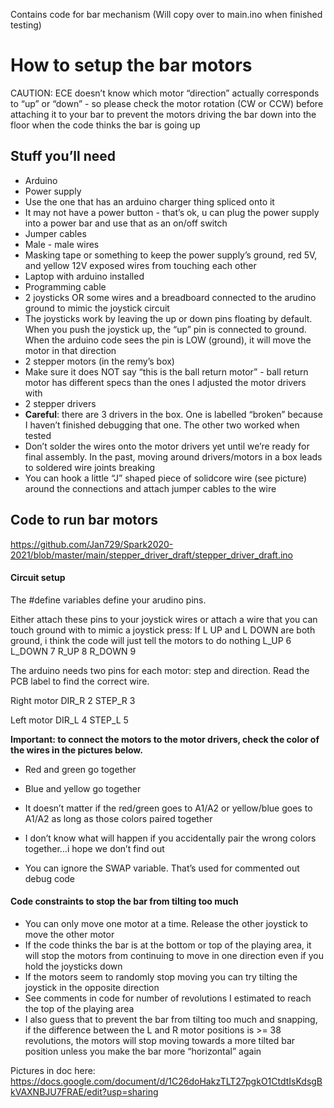 Contains code for bar mechanism
(Will copy over to main.ino when finished testing)

# How to setup the bar motors

CAUTION: ECE doesn’t know which motor “direction” actually corresponds to “up” or “down” - so please check the motor rotation (CW or CCW) before attaching it to your bar to prevent the motors driving the bar down into the floor when the code thinks the bar is going up

## Stuff you’ll need

- Arduino
- Power supply
- Use the one that has an arduino charger thing spliced onto it
- It may not have a power button - that’s ok, u can plug the power supply into a power bar and use that as an on/off switch
- Jumper cables
- Male - male wires
- Masking tape or something to keep the power supply’s ground, red 5V, and yellow 12V exposed wires from touching each other
- Laptop with arduino installed
- Programming cable
- 2 joysticks OR some wires and a breadboard connected to the arudino ground to mimic the joystick circuit
- The joysticks work by leaving the up or down pins floating by default. When you push the joystick up, the “up” pin is connected to ground. When the arduino code sees the pin is LOW (ground), it will move the motor in that direction
- 2 stepper motors (in the remy’s box)
- Make sure it does NOT say “this is the ball return motor” - ball return motor has different specs than the ones I adjusted the motor drivers with
- 2 stepper drivers
- **Careful**: there are 3 drivers in the box. One is labelled “broken” because I haven’t finished debugging that one. The other two worked when tested
- Don’t solder the wires onto the motor drivers yet until we’re ready for final assembly. In the past, moving around drivers/motors in a box leads to soldered wire joints breaking
- You can hook a little “J” shaped piece of solidcore wire (see picture) around the connections and attach jumper cables to the wire

## Code to run bar motors

https://github.com/Jan729/Spark2020-2021/blob/master/main/stepper_driver_draft/stepper_driver_draft.ino 

#### Circuit setup

The #define variables define your arudino pins.

Either attach these pins to your joystick wires or attach a wire that you can touch ground with to mimic a joystick press:
If L UP and L DOWN are both ground, i think the code will just tell the motors to do nothing
L_UP 6
L_DOWN 7
R_UP 8
R_DOWN 9

The arduino needs two pins for each motor: step and direction. Read the PCB label to find the correct wire.

Right motor
DIR_R 2
STEP_R 3

Left motor
DIR_L 4
STEP_L 5

**Important: to connect the motors to the motor drivers, check the color of the wires in the pictures below.**

- Red and green go together
- Blue and yellow go together

- It doesn’t matter if the red/green goes to A1/A2 or yellow/blue goes to A1/A2 as long as those colors paired together

- I don’t know what will happen if you accidentally pair the wrong colors together…i hope we don’t find out

- You can ignore the SWAP variable. That’s used for commented out debug code

#### Code constraints to stop the bar from tilting too much

- You can only move one motor at a time. Release the other joystick to move the other motor
- If the code thinks the bar is at the bottom or top of the playing area, it will stop the motors from continuing to move in one direction even if you hold the joysticks down
- If the motors seem to randomly stop moving you can try tilting the joystick in the opposite direction
- See comments in code for number of revolutions I estimated to reach the top of the playing area
- I also guess that to prevent the bar from tilting too much and snapping, if the difference between the L and R motor positions is >= 38 revolutions, the motors will stop moving towards a more tilted bar position unless you make the bar more “horizontal” again

Pictures in doc here: https://docs.google.com/document/d/1C26doHakzTLT27pgkO1CtdtIsKdsgBkVAXNBJU7FRAE/edit?usp=sharing
